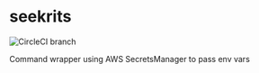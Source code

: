 # seekrits

![CircleCI branch](https://circleci.com/gh/opb/seekrits.svg?style=shield&circle-token=9bd04937ce49008d5be1a26ee17af636685a2024)

Command wrapper using AWS SecretsManager to pass env vars
